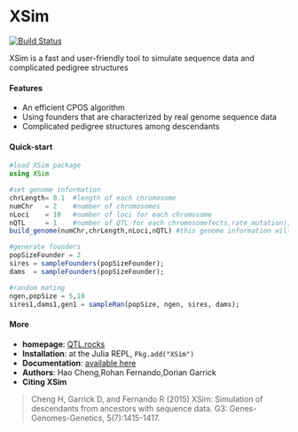 # XSim

[![Build Status](https://travis-ci.org/reworkhow/XSim.jl.svg?branch=master)](https://travis-ci.org/reworkhow/XSim.jl)

XSim is a fast and user-friendly tool to simulate sequence data and complicated pedigree structures

#### Features

* An efficient CPOS algorithm
* Using founders that are characterized by real genome sequence data
* Complicated pedigree structures among descendants

#### Quick-start

```Julia
#load XSim package
using XSim

#set genome information
chrLength= 0.1  #length of each chromosome 
numChr   = 2    #number of chromosomes
nLoci    = 10   #number of loci for each chromosome
nQTL     = 1    #number of QTL for each chromosomefects,rate_mutation);
build_genome(numChr,chrLength,nLoci,nQTL) #this genome information will be used for subsequent computaions

#generate founders
popSizeFounder = 2
sires = sampleFounders(popSizeFounder);
dams  = sampleFounders(popSizeFounder);

#random mating
ngen,popSize = 5,10
sires1,dams1,gen1 = sampleRan(popSize, ngen, sires, dams);
```


#### More

* **homepage**: [QTL.rocks](http://QTL.rocks)
* **Installation**: at the Julia REPL, `Pkg.add("XSim")`
* **Documentation**: [available here](https://github.com/reworkhow/XSim.jl/wiki)
* **Authors**: Hao Cheng,Rohan Fernando,Dorian Garrick
* **Citing XSim** 

>Cheng H, Garrick D, and Fernando R (2015) XSim: Simulation of descendants from ancestors with sequence data. G3: Genes-Genomes-Genetics, 5(7):1415-1417.
